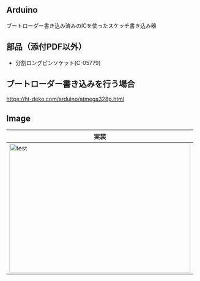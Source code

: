## Arduino
ブートローダー書き込み済みのICを使ったスケッチ書き込み器

## 部品（添付PDF以外）
* 分割ロングピンソケット(C-05779)

## ブートローダー書き込みを行う場合
https://ht-deko.com/arduino/atmega328p.html

## Image
|実装|
|---|
|<img src="https://github.com/tk0103/Arduino/blob/master/5_ArduinoUNO互換スケッチ書き込み器/45085.jpg" alt="test" title="test" width="473" height="336">|
